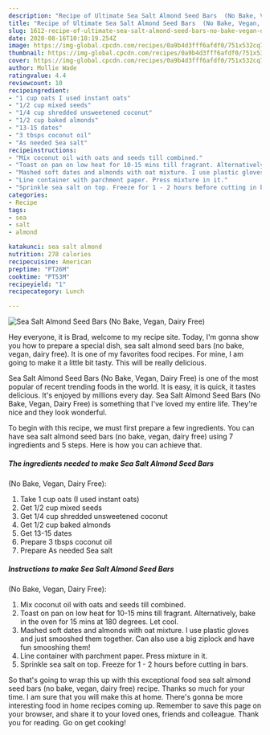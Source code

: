 ```yaml
---
description: "Recipe of Ultimate Sea Salt Almond Seed Bars  (No Bake, Vegan, Dairy Free)"
title: "Recipe of Ultimate Sea Salt Almond Seed Bars  (No Bake, Vegan, Dairy Free)"
slug: 1612-recipe-of-ultimate-sea-salt-almond-seed-bars-no-bake-vegan-dairy-free
date: 2020-08-16T10:18:19.254Z
image: https://img-global.cpcdn.com/recipes/0a9b4d3fff6afdf0/751x532cq70/sea-salt-almond-seed-bars-no-bake-vegan-dairy-free-recipe-main-photo.jpg
thumbnail: https://img-global.cpcdn.com/recipes/0a9b4d3fff6afdf0/751x532cq70/sea-salt-almond-seed-bars-no-bake-vegan-dairy-free-recipe-main-photo.jpg
cover: https://img-global.cpcdn.com/recipes/0a9b4d3fff6afdf0/751x532cq70/sea-salt-almond-seed-bars-no-bake-vegan-dairy-free-recipe-main-photo.jpg
author: Mollie Wade
ratingvalue: 4.4
reviewcount: 10
recipeingredient:
- "1 cup oats I used instant oats"
- "1/2 cup mixed seeds"
- "1/4 cup shredded unsweetened coconut"
- "1/2 cup baked almonds"
- "13-15 dates"
- "3 tbsps coconut oil"
- "As needed Sea salt"
recipeinstructions:
- "Mix coconut oil with oats and seeds till combined."
- "Toast on pan on low heat for 10-15 mins till fragrant. Alternatively, bake in the oven for 15 mins at 180 degrees. Let cool."
- "Mashed soft dates and almonds with oat mixture. I use plastic gloves and just smooshed them together. Can also use a big ziplock and have fun smooshing them!"
- "Line container with parchment paper. Press mixture in it."
- "Sprinkle sea salt on top. Freeze for 1 - 2 hours before cutting in bars."
categories:
- Recipe
tags:
- sea
- salt
- almond

katakunci: sea salt almond 
nutrition: 278 calories
recipecuisine: American
preptime: "PT26M"
cooktime: "PT53M"
recipeyield: "1"
recipecategory: Lunch

---
```



![Sea Salt Almond Seed Bars 
(No Bake, Vegan, Dairy Free)](https://img-global.cpcdn.com/recipes/0a9b4d3fff6afdf0/751x532cq70/sea-salt-almond-seed-bars-no-bake-vegan-dairy-free-recipe-main-photo.jpg)

Hey everyone, it is Brad, welcome to my recipe site. Today, I'm gonna show you how to prepare a special dish, sea salt almond seed bars 
(no bake, vegan, dairy free). It is one of my favorites food recipes. For mine, I am going to make it a little bit tasty. This will be really delicious.



Sea Salt Almond Seed Bars 
(No Bake, Vegan, Dairy Free) is one of the most popular of recent trending foods in the world. It is easy, it is quick, it tastes delicious. It's enjoyed by millions every day. Sea Salt Almond Seed Bars 
(No Bake, Vegan, Dairy Free) is something that I've loved my entire life. They're nice and they look wonderful.


To begin with this recipe, we must first prepare a few ingredients. You can have sea salt almond seed bars 
(no bake, vegan, dairy free) using 7 ingredients and 5 steps. Here is how you can achieve that.

<!--inarticleads1-->

##### The ingredients needed to make Sea Salt Almond Seed Bars 
(No Bake, Vegan, Dairy Free):

1. Take 1 cup oats (I used instant oats)
1. Get 1/2 cup mixed seeds
1. Get 1/4 cup shredded unsweetened coconut
1. Get 1/2 cup baked almonds
1. Get 13-15 dates
1. Prepare 3 tbsps coconut oil
1. Prepare As needed Sea salt




<!--inarticleads2-->

##### Instructions to make Sea Salt Almond Seed Bars 
(No Bake, Vegan, Dairy Free):

1. Mix coconut oil with oats and seeds till combined.
1. Toast on pan on low heat for 10-15 mins till fragrant. Alternatively, bake in the oven for 15 mins at 180 degrees. Let cool.
1. Mashed soft dates and almonds with oat mixture. I use plastic gloves and just smooshed them together. Can also use a big ziplock and have fun smooshing them!
1. Line container with parchment paper. Press mixture in it.
1. Sprinkle sea salt on top. Freeze for 1 - 2 hours before cutting in bars.




So that's going to wrap this up with this exceptional food sea salt almond seed bars 
(no bake, vegan, dairy free) recipe. Thanks so much for your time. I am sure that you will make this at home. There's gonna be more interesting food in home recipes coming up. Remember to save this page on your browser, and share it to your loved ones, friends and colleague. Thank you for reading. Go on get cooking!
